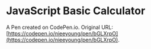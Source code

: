 # JavaScript Basic Calculator

A Pen created on CodePen.io. Original URL: [https://codepen.io/nieeyoung/pen/bGLXrpO](https://codepen.io/nieeyoung/pen/bGLXrpO).

